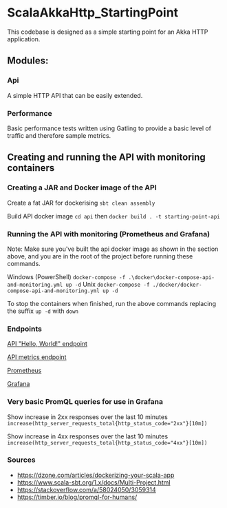 # ScalaAkkaHttp_StartingPoint

This codebase is designed as a simple starting point for an Akka HTTP application.

## Modules:

### Api

A simple HTTP API that can be easily extended.

### Performance

Basic performance tests written using Gatling to provide a basic level of traffic and therefore sample metrics.

## Creating and running the API with monitoring containers

### Creating a JAR and Docker image of the API

Create a fat JAR for dockerising `sbt clean assembly`

Build API docker image `cd api` then `docker build . -t starting-point-api`

### Running the API with monitoring (Prometheus and Grafana)

Note: Make sure you've built the api docker image as shown in the section above, and you are in the root of the project before running these commands.
 
Windows (PowerShell) `docker-compose -f .\docker\docker-compose-api-and-monitoring.yml up -d`
Unix `docker-compose -f ./docker/docker-compose-api-and-monitoring.yml up -d`

To stop the containers when finished, run the above commands replacing the suffix `up -d` with `down`

### Endpoints

[API "Hello, World!" endpoint](http://localhost:8080)

[API metrics endpoint](http://localhost:9095)

[Prometheus](http://localhost:9090)

[Grafana](http://localhost:3000)

### Very basic PromQL queries for use in Grafana

Show increase in 2xx responses over the last 10 minutes `increase(http_server_requests_total{http_status_code="2xx"}[10m])`

Show increase in 4xx responses over the last 10 minutes `increase(http_server_requests_total{http_status_code="4xx"}[10m])`

### Sources

* https://dzone.com/articles/dockerizing-your-scala-app
* https://www.scala-sbt.org/1.x/docs/Multi-Project.html
* https://stackoverflow.com/a/58024050/3059314
* https://timber.io/blog/promql-for-humans/